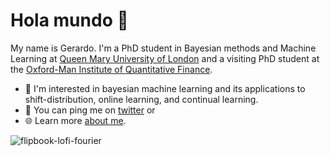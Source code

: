 # Hola mundo 👋

My name is Gerardo. I'm a PhD student in Bayesian methods and Machine Learning at [Queen Mary University of London](https://www.qmul.ac.uk/maths/profiles/duranmarting.html) and a visiting PhD student at the [Oxford-Man Institute of Quantitative Finance](https://oxford-man.ox.ac.uk/).

- 🤖 I'm interested in bayesian machine learning and its applications to shift-distribution, online learning, and continual learning.
- 📧 You can ping me on [twitter](https://twitter.com/grrddm) or
- 🌐 Learn more [about me](https://gerdm.github.io).

<!-- <img width=600 src="https://user-images.githubusercontent.com/4108759/159231061-377f69f9-dbee-40c4-84c9-74fe5cf8ef5f.gif"/> -->

![flipbook-lofi-fourier](https://user-images.githubusercontent.com/4108759/230786889-9fabdada-20d4-49fc-b9ee-c67d4db90d4b.png)
